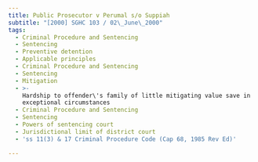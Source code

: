 ```yaml
---
title: Public Prosecutor v Perumal s/o Suppiah
subtitle: "[2000] SGHC 103 / 02\_June\_2000"
tags:
  - Criminal Procedure and Sentencing
  - Sentencing
  - Preventive detention
  - Applicable principles
  - Criminal Procedure and Sentencing
  - Sentencing
  - Mitigation
  - >-
    Hardship to offender\'s family of little mitigating value save in
    exceptional circumstances
  - Criminal Procedure and Sentencing
  - Sentencing
  - Powers of sentencing court
  - Jurisdictional limit of district court
  - 'ss 11(3) & 17 Criminal Procedure Code (Cap 68, 1985 Rev Ed)'

---
```


